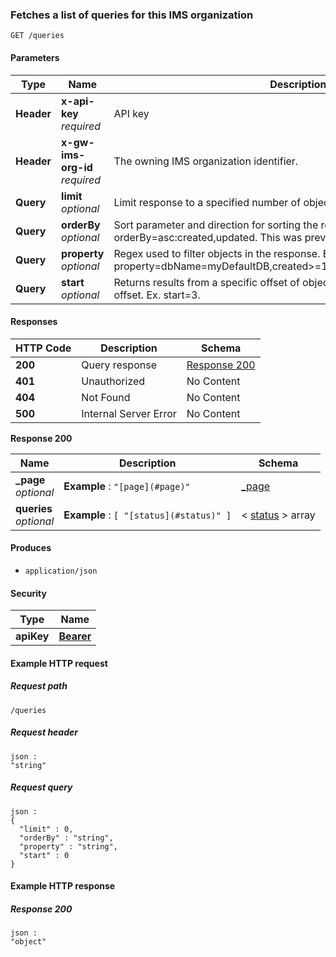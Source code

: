 
<a name="queries-get"></a>
### Fetches a list of queries for this IMS organization
```
GET /queries
```


#### Parameters

|Type|Name|Description|Schema|
|---|---|---|---|
|**Header**|**x-api-key**  <br>*required*|API key|string|
|**Header**|**x-gw-ims-org-id**  <br>*required*|The owning IMS organization identifier.|string|
|**Query**|**limit**  <br>*optional*|Limit response to a specified number of objects. Ex. limit=10|integer|
|**Query**|**orderBy**  <br>*optional*|Sort parameter and direction for sorting the response. Ex. orderBy=asc:created,updated. This was previously called sort.|string|
|**Query**|**property**  <br>*optional*|Regex used to filter objects in the response. Ex. property=dbName=myDefaultDB,created>=1516665287,status==processing|string|
|**Query**|**start**  <br>*optional*|Returns results from a specific offset of objects. This was previously called offset. Ex. start=3.|integer|


#### Responses

|HTTP Code|Description|Schema|
|---|---|---|
|**200**|Query response|[Response 200](#queries-get-response-200)|
|**401**|Unauthorized|No Content|
|**404**|Not Found|No Content|
|**500**|Internal Server Error|No Content|

<a name="queries-get-response-200"></a>
**Response 200**

|Name|Description|Schema|
|---|---|---|
|**_page**  <br>*optional*|**Example** : `"[page](#page)"`|[_page](../definitions/page.md#page)|
|**queries**  <br>*optional*|**Example** : `[ "[status](#status)" ]`|< [status](../definitions/status.md#status) > array|


#### Produces

* `application/json`


#### Security

|Type|Name|
|---|---|
|**apiKey**|**[Bearer](security.md#bearer)**|


#### Example HTTP request

##### Request path
```
/queries
```


##### Request header
```
json :
"string"
```


##### Request query
```
json :
{
  "limit" : 0,
  "orderBy" : "string",
  "property" : "string",
  "start" : 0
}
```


#### Example HTTP response

##### Response 200
```
json :
"object"
```



